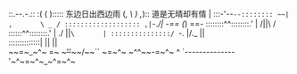 ::.--.-.::
:( (    ):::::  东边日出西边雨 
(_,  \ ) ,_)::  道是无晴却有情        |
:::-'--`--:::::::: ~~|     ,       \ _ /
::::::::::::::::::: ,|`-._/|   -==  (_)  ==-
::::::::^^::::::::.' |   /||\      /   \
::::::^^::::::::.'   | ./ ||`\       |
:::::::::::::::/ `-. |/._ ||  \
::::::::::::::|      ||   ||   \
 ~~=~_~^~ =~ \~~~~~~~'~~~~'~~~~/~~`` ~=~^~
~^^~~-=~^~ ^ `--------------'~^~=~^~_~^=~^~
